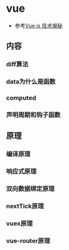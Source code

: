# vue
* 参考[Vue.js 技术揭秘](https://ustbhuangyi.github.io/vue-analysis/)

## 内容
### diff算法
### data为什么是函数
### computed
### 声明周期和钩子函数

## 原理
### 编译原理
### 响应式原理
### 双向数据绑定原理
### nextTick原理
### vuex原理
### vue-router原理
